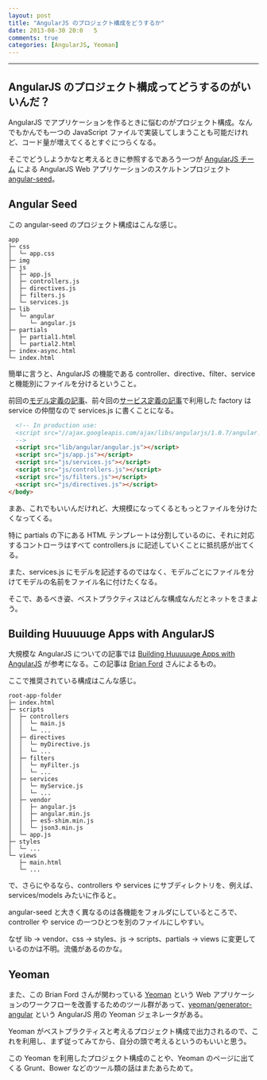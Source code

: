 ```yaml
---
layout: post
title: "AngularJS のプロジェクト構成をどうするか"
date: 2013-08-30 20:0	5
comments: true
categories: [AngularJS, Yeoman]
---
```


---

## AngularJS のプロジェクト構成ってどうするのがいいんだ？

AngularJS でアプリケーションを作るときに悩むのがプロジェクト構成。なんでもかんでも一つの JavaScript ファイルで実装してしまうことも可能だけれど、コード量が増えてくるとすぐにつらくなる。

そこでどうしようかなと考えるときに参照するであろう一つが [AngularJS チーム](https://github.com/angular?tab=members) による AngularJS Web アプリケーションのスケルトンプロジェクト [angular-seed](https://github.com/angular/angular-seed)。

<!-- more -->


## Angular Seed

この angular-seed のプロジェクト構成はこんな感じ。

```
app
├─ css
│  └─ app.css
├─ img
├─ js
│  ├─ app.js
│  ├─ controllers.js
│  ├─ directives.js
│  ├─ filters.js
│  └─ services.js
├─ lib
│  └─ angular
│     └─ angular.js
├─ partials
│  ├─ partial1.html
│  └─ partial2.html
├─ index-async.html
└─ index.html
```

簡単に言うと、AngularJS の機能である controller、directive、filter、service と機能別にファイルを分けるということ。

前回の[モデル定義の記事](/blog/2013/08/28/how-to-declare-models/)、前々回の[サービス定義の記事](/blog/2013/08/29/angularjs-web-api-call/)で利用した factory は service の仲間なので services.js に書くことになる。

``` html index.html
  <!-- In production use:
  <script src="//ajax.googleapis.com/ajax/libs/angularjs/1.0.7/angular.min.js"></script>
  -->
  <script src="lib/angular/angular.js"></script>
  <script src="js/app.js"></script>
  <script src="js/services.js"></script>
  <script src="js/controllers.js"></script>
  <script src="js/filters.js"></script>
  <script src="js/directives.js"></script>
</body>
```

まあ、これでもいいんだけれど、大規模になってくるともっとファイルを分けたくなってくる。

特に partials の下にある HTML テンプレートは分割しているのに、それに対応するコントローラはすべて controllers.js に記述していくことに抵抗感が出てくる。

また、services.js にモデルを記述するのではなく、モデルごとにファイルを分けてモデルの名前をファイル名に付けたくなる。

そこで、あるべき姿、ベストプラクティスはどんな構成なんだとネットをさまよう。


## Building Huuuuuge Apps with AngularJS

大規模な AngularJS についての記事では [Building Huuuuuge Apps with AngularJS](http://briantford.com/blog/huuuuuge-angular-apps.html) が参考になる。この記事は [Brian Ford](https://twitter.com/briantford) さんによるもの。

ここで推奨されている構成はこんな感じ。

```
root-app-folder
├─ index.html
├─ scripts
│  ├─ controllers
│  │  └─ main.js
│  │  └─ ...
│  ├─ directives
│  │  └─ myDirective.js
│  │  └─ ...
│  ├─ filters
│  │  └─ myFilter.js
│  │  └─ ...
│  ├─ services
│  │  └─ myService.js
│  │  └─ ...
│  ├─ vendor
│  │  ├─ angular.js
│  │  ├─ angular.min.js
│  │  ├─ es5-shim.min.js
│  │  └─ json3.min.js
│  └─ app.js
├─ styles
│  └─ ...
└─ views
   ├─ main.html
   └─ ...
```

で、さらにやるなら、controllers や services にサブディレクトリを、例えば、services/models みたいに作ると。

angular-seed と大きく異なるのは各機能をフォルダにしているところで、controller や service の一つひとつを別のファイルにしやすい。

なぜ lib -> vendor、css -> styles、js -> scripts、partials -> views に変更しているのかは不明。流儀があるのかな。


## Yeoman

また、この Brian Ford さんが関わっている [Yeoman](http://yeoman.io) という Web アプリケーションのワークフローを改善するためのツール群があって、[yeoman/generator-angular](https://github.com/yeoman/generator-angular) という AngularJS 用の Yeoman ジェネレータがある。

Yeoman がベストプラクティスと考えるプロジェクト構成で出力されるので、これを利用し、まず従ってみてから、自分の頭で考えるというのもいいと思う。

この Yeoman を利用したプロジェクト構成のことや、Yeoman のページに出てくる Grunt、Bower などのツール類の話はまたあらためて。
